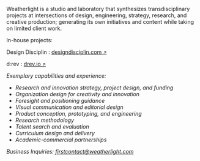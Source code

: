 Weatherlight is a studio and laboratory that synthesizes transdisciplinary projects at intersections of design, engineering, strategy, research, and creative production; generating its own initiatives and content while taking on limited client work.

In-house projects:

Design Disciplin
: <a href="https://www.designdisciplin.com" target="_blank">designdisciplin.com <small>&#x2197;&#xfe0e;</small></a>

d:rev
: <a href="https://www.drev.io" target="_blank">drev.io <small>&#x2197;&#xfe0e;</small></a>

*Exemplary capabilities and experience:*

- *Research and innovation strategy, project design, and funding*
- *Organization design for creativity and innovation*
- *Foresight and positioning guidance*
- *Visual communication and editorial design*
- *Product conception, prototyping, and engineering*
- *Research methodology*
- *Talent search and evaluation*
- *Curriculum design and delivery*
- *Academic-commercial partnerships* 

*Business Inquiries: [firstcontact@weatherlight.com](mailto:firstcontact@weatherlight.com)*
